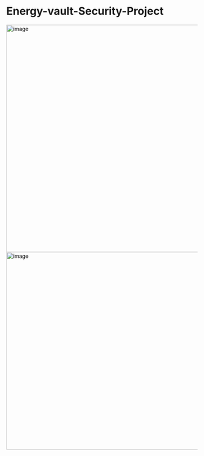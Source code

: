# Energy-vault-Security-Project



<img width="598" alt="image" src="https://user-images.githubusercontent.com/85325135/206883182-79995767-0ce9-447c-8999-7a6360f31ad0.png">

<img width="520" alt="image" src="https://user-images.githubusercontent.com/85325135/206884331-e1880c37-d067-44cc-a704-d76987f22107.png">
